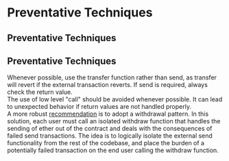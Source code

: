 # Preventative Techniques

## Preventative Techniques

## Preventative Techniques

Whenever possible, use the transfer function rather than send, as transfer will revert if the external transaction reverts. If send is required, always check the return value.  
The use of low level "call" should be avoided whenever possible. It can lead to unexpected behavior if return values are not handled properly.  
A more robust [recommendation](http://bit.ly/2CSdF7y) is to adopt a withdrawal pattern. In this solution, each user must call an isolated withdraw function that handles the sending of ether out of the contract and deals with the consequences of failed send transactions. The idea is to logically isolate the external send functionality from the rest of the codebase, and place the burden of a potentially failed transaction on the end user calling the withdraw function.

